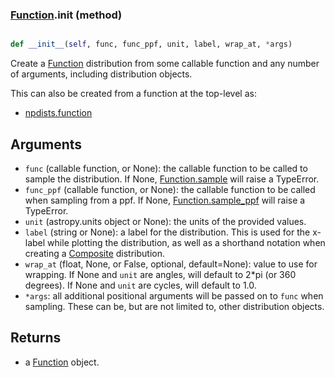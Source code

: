 ### [Function](Function.md).__init__ (method)


```py

def __init__(self, func, func_ppf, unit, label, wrap_at, *args)

```



Create a [Function](Function.md) distribution from some callable function and
any number of arguments, including distribution objects.

This can also be created from a function at the top-level as:

* [npdists.function](npdists.function.md)

Arguments
----------
* `func` (callable function, or None): the callable function to be called to
    sample the distribution.  If None, [Function.sample](Function.sample.md) will raise a
    TypeError.
* `func_ppf` (callable function, or None): the callable function to be
    called when sampling from a ppf.  If None, [Function.sample_ppf](Function.sample_ppf.md) will
    raise a TypeError.
* `unit` (astropy.units object or None): the units of the provided values.
* `label` (string or None): a label for the distribution.  This is used
    for the x-label while plotting the distribution, as well as a shorthand
    notation when creating a [Composite](Composite.md) distribution.
* `wrap_at` (float, None, or False, optional, default=None): value to
    use for wrapping.  If None and `unit` are angles, will default to
    2*pi (or 360 degrees).  If None and `unit` are cycles, will default
    to 1.0.
* `*args`: all additional positional arguments will be passed on to
    `func` when sampling.  These can be, but are not limited to,
    other distribution objects.

Returns
---------
* a [Function](Function.md) object.

